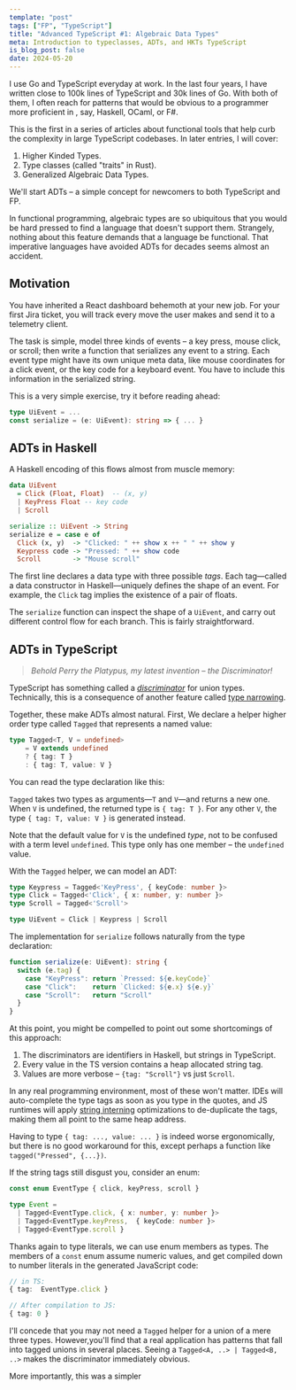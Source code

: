 ```yaml
---
template: "post" 
tags: ["FP", "TypeScript"]
title: "Advanced TypeScript #1: Algebraic Data Types"
meta: Introduction to typeclasses, ADTs, and HKTs TypeScript
is_blog_post: false
date: 2024-05-20
---
```


I use Go and TypeScript everyday at work.
In the last four years, I have written close to 100k lines of TypeScript and 30k lines of Go.
With both of them, I often reach for patterns that would be obvious to a programmer more proficient in
, say, Haskell, OCaml, or F#.

This is the first in a series of articles about functional tools that help curb the complexity
in large TypeScript codebases.
In later entries, I will cover:

  1. Higher Kinded Types.
  2. Type classes (called "traits" in Rust).
  3. Generalized Algebraic Data Types.

We'll start ADTs – a simple concept for newcomers to both TypeScript and FP.

In functional programming, algebraic types are so ubiquitous that you would be hard pressed
to find a language that doesn't support them.
Strangely, nothing about this feature demands that a language be functional.
That imperative languages have avoided ADTs for decades seems almost an accident.

## Motivation

You have inherited a React dashboard behemoth at your new job.
For your first Jira ticket, you will track every move the user makes and send it to a telemetry client.

The task is simple, model three kinds of events – a key press, mouse click, or scroll;
then write a function that serializes any event to a string.
Each event type might have its own unique meta data,
like mouse coordinates for a click event, or the key code for a keyboard event.
You have to include this information in the serialized string.

This is a very simple exercise, try it before reading ahead:

```ts
type UiEvent = ...
const serialize = (e: UiEvent): string => { ... }
```

## ADTs in Haskell 

A Haskell encoding of this flows almost from muscle memory:

```hs
data UiEvent 
  = Click (Float, Float)  -- (x, y)
  | KeyPress Float -- key code 
  | Scroll

serialize :: UiEvent -> String
serialize e = case e of 
  Click (x, y)  -> "Clicked: " ++ show x ++ " " ++ show y
  Keypress code -> "Pressed: " ++ show code
  Scroll        -> "Mouse scroll"
```

The first line declares a data type with three possible *tags*.
Each tag—called a data constructor in Haskell—uniquely defines the shape of an event.
For example, the `Click` tag implies the existence of a pair of floats.

The `serialize` function can inspect the shape of a `UiEvent`, and carry out different control
flow for each branch.
This is fairly straightforward.

## ADTs in TypeScript

> *Behold Perry the Platypus, my latest invention – the Discriminator!*

TypeScript has something called a *[discriminator](https://www.typescriptlang.org/docs/handbook/2/narrowing.html#discriminated-unions)* for union types.
Technically, this is a consequence of another feature called [type narrowing](https://www.typescriptlang.org/docs/handbook/2/narrowing.html).

Together, these make ADTs almost natural.
First, We declare a helper higher order type called `Tagged` that represents a named value:

```ts
type Tagged<T, V = undefined>
	= V extends undefined
	? { tag: T }
	: { tag: T, value: V }
```


You can read the type declaration like this:

`Tagged` takes two types as arguments—`T` and `V`—and returns a new one.
When `V` is undefined, the returned type is `{ tag: T }`.
For any other `V`, the type `{ tag: T, value: V }` is generated instead.

Note that the default value for `V` is the undefined *type*, not to be confused with a term level `undefined`.
This type only has one member – the `undefined` value.

With the `Tagged` helper, we can model an ADT:

```ts
type Keypress = Tagged<'KeyPress', { keyCode: number }>
type Click = Tagged<'Click', { x: number, y: number }>
type Scroll = Tagged<'Scroll'>

type UiEvent = Click | Keypress | Scroll
```

The implementation for `serialize` follows naturally from the type declaration:

```ts
function serialize(e: UiEvent): string {
  switch (e.tag) {
    case "KeyPress": return `Pressed: ${e.keyCode}` 
    case "Click":    return `Clicked: ${e.x} ${e.y}`
    case "Scroll":   return "Scroll"
  }
}
```

At this point, you might be compelled to point out some shortcomings of this approach:

1. The discriminators are identifiers in Haskell, but strings in TypeScript.
3. Every value in the TS version contains a heap allocated string tag.
2. Values are more verbose – `{tag: "Scroll"}` vs just `Scroll`.

In any real programming environment, most of these won't matter.
IDEs will auto-complete the type tags as soon as you type in the quotes,
and JS runtimes will apply [string interning](https://en.wikipedia.org/wiki/String_interning) optimizations to 
de-duplicate the tags, making them all point to the same heap address.

Having to type `{ tag: ..., value: ... }` is indeed worse ergonomically,
but there is no good workaround for this, except perhaps a function like 
`tagged("Pressed", {...})`.

If the string tags still disgust you, consider an enum:

```ts
const enum EventType { click, keyPress, scroll }

type Event =
  | Tagged<EventType.click, { x: number, y: number }>
  | Tagged<EventType.keyPress,  { keyCode: number }>
  | Tagged<EventType.scroll }

```

Thanks again to type literals, we can use enum members as types.
The members of a `const` enum assume numeric values,
and get compiled down to number literals in the generated JavaScript code:

```ts
// in TS:
{ tag:  EventType.click }

// After compilation to JS:
{ tag: 0 }
```

I'll concede that you may not need a `Tagged` helper for a union of a mere three types.
However,you'll find that a real application has patterns that fall into tagged unions in several places.
Seeing a `Tagged<A, ..> | Tagged<B, ..>` makes the discriminator immediately obvious.

More importantly, this was a simpler 

